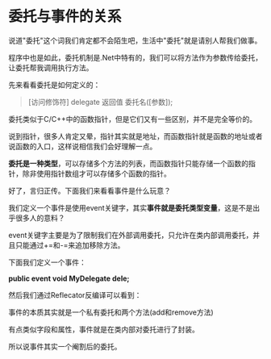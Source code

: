 # 委托与事件的关系

说道"委托"这个词我们肯定都不会陌生吧，生活中"委托"就是请别人帮我们做事。

程序中也是如此，委托机制是.Net中特有的，我们可以将方法作为参数传给委托，让委托帮我调用执行方法。

先来看看委托是如何定义的：

> [访问修饰符] delegate 返回值 委托名([参数]);

 

委托类似于C/C++中的函数指针，但是它们又有一些区别，并不是完全等价的。

说到指针，很多人肯定又晕，指针其实就是地址，而函数指针就是函数的地址或者说函数的入口，这样说相信我们会好理解一点。

**委托是一种类型**，可以存储多个方法的列表，而函数指针只能存储一个函数的指针，除非使用指针数组才可以存储多个函数的指针。

 

好了，言归正传。下面我们来看看事件是什么玩意？

我们定义一个事件是使用event关键字，其实**事件就是委托类型变量**，这是不是出乎很多人的意料？

event关键字主要是为了限制我们在外部调用委托，只允许在类内部调用委托，并且只能通过+=和-=来追加移除方法。

下面我们定义一个事件：

**public event void MyDelegate dele;**

然后我们通过Reflecator反编译可以看到：

事件的本质其实就是一个私有委托和两个方法(add和remove方法)

有点类似字段和属性，事件就是在类内部对委托进行了封装。

所以说事件其实一个阉割后的委托。